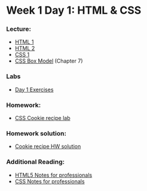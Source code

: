 # Week 1 Day 1: HTML & CSS

### Lecture:

- [HTML 1](https://www.dropbox.com/sh/e533hpeddk382u5/AABDZ7JdRufCkSKIqZ-5KOi7a/Certified%20Full%20Stack%20Web%20Developer%20Bootcamp/Level%201%3A%20Web%20Development%20Essentials/Task%201)
- [HTML 2](https://www.dropbox.com/sh/e533hpeddk382u5/AADoJwZBvzkuUGj8XQuDzy4la/Certified%20Full%20Stack%20Web%20Developer%20Bootcamp/Level%201%3A%20Web%20Development%20Essentials/Task%203/WD%20L1T03%20-%20HTML%20II.pdf)
- [CSS 1](https://www.dropbox.com/sh/e533hpeddk382u5/AAAKmVc1L-41R6r6MvLBN2RXa/Certified%20Full%20Stack%20Web%20Developer%20Bootcamp/Level%201%3A%20Web%20Development%20Essentials/Task%204?dl=0&preview=WD+L1T04+-+CSS+I.pdf&subfolder_nav_tracking=1)
- [CSS Box Model](https://www.dropbox.com/sh/e533hpeddk382u5/AADo0uREzBbUymxDZW5JIlpCa/Certified%20Full%20Stack%20Web%20Developer%20Bootcamp/Level%201%3A%20Web%20Development%20Essentials/Task%204/Additional%20reading?dl=0&preview=CSSNotesForProfessionals.pdf&subfolder_nav_tracking=1) (Chapter 7)

### Labs ###
* [Day 1 Exercises](https://github.com/Tuwaiq-1000-JS-al-Baha/Tuwaiq-1000-JS-al-Bahah-main/tree/master/week1/day1/html)


### Homework:
- [CSS Cookie recipe lab](cookie_recipe)

### Homework solution:
- [Cookie recipe HW solution](cookies-hw)

### Additional Reading:
- <a href="https://www.dropbox.com/sh/e533hpeddk382u5/AAD74heoU3vsMwuVNeexIQeba/Certified%20Full%20Stack%20Web%20Developer%20Bootcamp/Level%201%3A%20Web%20Development%20Essentials/Task%201/Additional%20reading?dl=0&preview=HTML5NotesForProfessionals.pdf&subfolder_nav_tracking=1" target="_blank">HTML5 Notes for professionals</a>
- <a href="https://www.dropbox.com/sh/e533hpeddk382u5/AADo0uREzBbUymxDZW5JIlpCa/Certified%20Full%20Stack%20Web%20Developer%20Bootcamp/Level%201%3A%20Web%20Development%20Essentials/Task%204/Additional%20reading?dl=0&preview=CSSNotesForProfessionals.pdf&subfolder_nav_tracking=1" target="_blank">CSS Notes for professionals</a>

